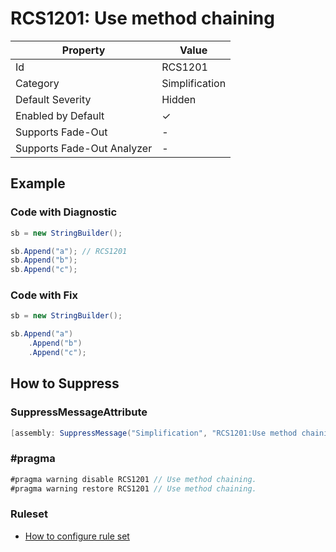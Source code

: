 # RCS1201: Use method chaining

| Property                    | Value          |
| --------------------------- | -------------- |
| Id                          | RCS1201        |
| Category                    | Simplification |
| Default Severity            | Hidden         |
| Enabled by Default          | &#x2713;       |
| Supports Fade\-Out          | \-             |
| Supports Fade\-Out Analyzer | \-             |

## Example

### Code with Diagnostic

```csharp
sb = new StringBuilder();

sb.Append("a"); // RCS1201
sb.Append("b");
sb.Append("c");
```

### Code with Fix

```csharp
sb = new StringBuilder();

sb.Append("a")
    .Append("b")
    .Append("c");
```

## How to Suppress

### SuppressMessageAttribute

```csharp
[assembly: SuppressMessage("Simplification", "RCS1201:Use method chaining.", Justification = "<Pending>")]
```

### \#pragma

```csharp
#pragma warning disable RCS1201 // Use method chaining.
#pragma warning restore RCS1201 // Use method chaining.
```

### Ruleset

* [How to configure rule set](../HowToConfigureAnalyzers.md)

